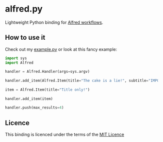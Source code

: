 alfred.py
==========

Lightweight Python binding for [Alfred workflows](http://alfredapp.com).

How to use it
-------------

Check out my [example.py]() or look at this fancy example:

```python
import sys
import Alfred
	
handler = Alfred.Handler(args=sys.argv)
	
handler.add_item(Alfred.Item(title="The cake is a lie!", subtitle="IMPORTANT: This item may contain a Portal spoiler! :P" icon="cake.png", uid="cake_is_a_lie", arg="CAKE_LIE"))
	
item = Alfred.Item(title="Title only!")
	
handler.add_item(item)
	
handler.push(max_results=4)
```

Licence
--------

This binding is licenced under the terms of the [MIT Licence](http://opensource.org/licenses/MIT)
